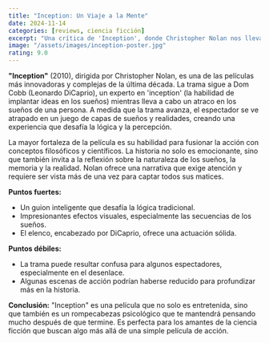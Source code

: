 ```yaml
---
title: "Inception: Un Viaje a la Mente"
date: 2024-11-14
categories: [reviews, ciencia ficción]
excerpt: "Una crítica de 'Inception', donde Christopher Nolan nos lleva a un viaje entre sueños y realidades, explorando la mente humana."
image: "/assets/images/inception-poster.jpg"
rating: 9.0
---
```

**"Inception"** (2010), dirigida por Christopher Nolan, es una de las películas más innovadoras y complejas de la última década. La trama sigue a Dom Cobb (Leonardo DiCaprio), un experto en 'inception' (la habilidad de implantar ideas en los sueños) mientras lleva a cabo un atraco en los sueños de una persona. A medida que la trama avanza, el espectador se ve atrapado en un juego de capas de sueños y realidades, creando una experiencia que desafía la lógica y la percepción.

La mayor fortaleza de la película es su habilidad para fusionar la acción con conceptos filosóficos y científicos. La historia no solo es emocionante, sino que también invita a la reflexión sobre la naturaleza de los sueños, la memoria y la realidad. Nolan ofrece una narrativa que exige atención y requiere ser vista más de una vez para captar todos sus matices.

**Puntos fuertes:**
- Un guion inteligente que desafía la lógica tradicional.
- Impresionantes efectos visuales, especialmente las secuencias de los sueños.
- El elenco, encabezado por DiCaprio, ofrece una actuación sólida.

**Puntos débiles:**
- La trama puede resultar confusa para algunos espectadores, especialmente en el desenlace.
- Algunas escenas de acción podrían haberse reducido para profundizar más en la historia.

**Conclusión:** "Inception" es una película que no solo es entretenida, sino que también es un rompecabezas psicológico que te mantendrá pensando mucho después de que termine. Es perfecta para los amantes de la ciencia ficción que buscan algo más allá de una simple película de acción.
